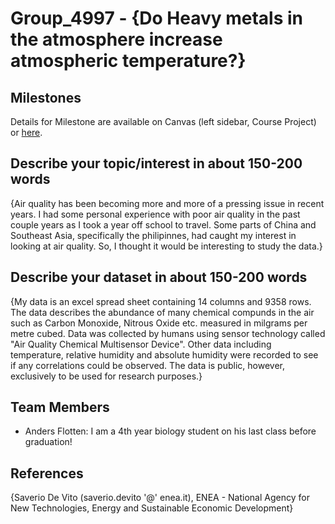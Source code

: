 # Group_4997 - {Do Heavy metals in the atmosphere increase atmospheric temperature?}


## Milestones

Details for Milestone are available on Canvas (left sidebar, Course Project) or [here](https://firas.moosvi.com/courses/data301/project/milestone01.html).

## Describe your topic/interest in about 150-200 words

{Air quality has been becoming more and more of a pressing issue in recent years. I had some personal experience with poor air quality in the past couple years as I took a year off school to travel. Some parts of China and Southeast Asia, specifically the philipinnes, had caught my interest in looking at air quality. So, I thought it would be interesting to study the data.}

## Describe your dataset in about 150-200 words

{My data is an excel spread sheet containing 14 columns and 9358 rows. The data describes the abundance of many chemical compunds in the air such as Carbon Monoxide, Nitrous Oxide etc. measured in milgrams per metre cubed. Data was collected by humans using sensor technology called "Air Quality Chemical Multisensor Device". Other data including temperature, relative humidity and absolute humidity were recorded to see if any correlations could be observed. The data is public, however, exclusively to be used for research purposes.}

## Team Members

- Anders Flotten: I am a 4th year biology student on his last class before graduation!


## References

{Saverio De Vito (saverio.devito '@' enea.it), ENEA - National Agency for New Technologies, Energy and Sustainable Economic Development}
